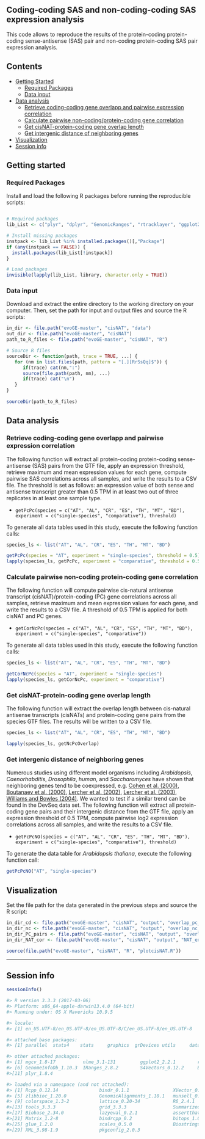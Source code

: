 ## Coding-coding SAS and non-coding-coding SAS expression analysis

This code allows to reproduce the results of the protein-coding protein-coding sense-antisense (SAS) pair and non-coding protein-coding SAS pair expression analysis. 


## Contents

* [Getting Started](#getting-started)
  * [Required Packages](#required-packages)
  * [Data input](#data-input)
* [Data analysis](#data-analysis)
  * [Retrieve coding-coding gene overlapp and pairwise expression correlation](#retrieve-coding-coding-gene-overlapp-and-pairwise-expression-correlation)
  * [Calculate pairwise non-coding/protein-coding gene correlation](#calculate-pairwise-non-coding-protein-coding-gene-correlation)
  * [Get cisNAT-protein-coding gene overlap length](#get-cisNAT-protein-coding-gene-overlap-length)
  * [Get intergenic distance of neighboring genes](#get-intergenic-distance-of-neighboring-genes)
* [Visualization](#visualization)
* [Session info](#session-info)


## Getting started


### Required Packages
Install and load the following R packages before running the reproducible scripts:

```R

# Required packages
lib_List <- c("plyr", "dplyr", "GenomicRanges", "rtracklayer", "ggplot2", "scales", "mgcv", "data.table")

# Install missing packages
instpack <- lib_List %in% installed.packages()[,"Package"]
if (any(instpack == FALSE)) {
  install.packages(lib_List[!instpack])
}

# Load packages
invisible(lapply(lib_List, library, character.only = TRUE))

```
  
### Data input
Download and extract the entire directory to the working directory on your computer. Then, set the path for input and output files and source the R scripts: 

```R
in_dir <- file.path("evoGE-master", "cisNAT", "data")
out_dir <- file.path("evoGE-master", "cisNAT")
path_to_R_files <- file.path("evoGE-master", "cisNAT", "R")

# Source R files
sourceDir <- function(path, trace = TRUE, ...) {
   for (nm in list.files(path, pattern = "[.][RrSsQq]$")) {
      if(trace) cat(nm,":")
      source(file.path(path, nm), ...)
      if(trace) cat("\n")
   }
}
 
sourceDir(path_to_R_files)

```

## Data analysis

### Retrieve coding-coding gene overlapp and pairwise expression correlation

The following function will extract all protein-coding protein-coding sense-antisense (SAS) pairs from the GTF file, apply an expression threshold, retrieve maximum and mean expression values for each gene, compute pairwise SAS correlations across all samples, and write the results to a CSV file. The threshold is set as follows: an expression value of both sense and antisense transcript greater than 0.5 TPM in at least two out of three replicates in at least one sample type. 

* `getPcPc(species = c("AT", "AL", "CR", "ES", "TH", "MT", "BD"), experiment = c("single-species", "comparative"), threshold)`

To generate all data tables used in this study, execute the following function calls: 

```R
species_ls <- list("AT", "AL", "CR", "ES", "TH", "MT", "BD")

getPcPc(species = "AT", experiment = "single-species", threshold = 0.5)
lapply(species_ls, getPcPc, experiment = "comparative", threshold = 0.5)

```

### Calculate pairwise non-coding protein-coding gene correlation

The following function will compute pairwise cis-natural antisense transcript (cisNAT)/protein-coding (PC) gene correlations across all samples, retrieve maximum and mean expression values for each gene, and write the results to a CSV file. A threshold of 0.5 TPM is applied for both cisNAT and PC genes. 

* `getCorNcPc(species = c("AT", "AL", "CR", "ES", "TH", "MT", "BD"), experiment = c("single-species", "comparative"))`

To generate all data tables used in this study, execute the following function calls: 

```R
species_ls <- list("AT", "AL", "CR", "ES", "TH", "MT", "BD")

getCorNcPc(species = "AT", experiment = "single-species")
lapply(species_ls, getCorNcPc, experiment = "comparative")

```

### Get cisNAT-protein-coding gene overlap length

The following function will extract the overlap length between cis-natural antisense transcripts (cisNATs) and protein-coding gene pairs from the species GTF files. The results will be written to a CSV file. 

```R
species_ls <- list("AT", "AL", "CR", "ES", "TH", "MT", "BD")

lapply(species_ls, getNcPcOverlap)

```

### Get intergenic distance of neighboring genes

Numerous studies using different model organisms including _Arabidopsis_, _Caenorhabditis_, _Drosophila_, _human_, and _Saccharomyces_ have shown that neighboring genes tend to be coexpressed, e.g. [Cohen  et al. (2000)](https://www.ncbi.nlm.nih.gov/pubmed/11017073), [Boutanaev et al. (2000)](https://www.ncbi.nlm.nih.gov/pubmed/12478293), [Lercher et al. (2002)](https://www.ncbi.nlm.nih.gov/pubmed/11992122), [Lercher et al. (2003)](https://www.ncbi.nlm.nih.gov/pubmed/12566401), [Williams and Bowles (2004)](https://www.ncbi.nlm.nih.gov/pubmed/15173112). We wanted to test if a similar trend can be found in the DevSeq data set. The following function will extract all protein-coding gene pairs and their intergenic distance from the GTF file, apply an expression threshold of 0.5 TPM, compute pairwise log2 expression correlations across all samples, and write the results to a CSV file.

* `getPcPcNO(species = c("AT", "AL", "CR", "ES", "TH", "MT", "BD"), experiment = c("single-species", "comparative"), threshold)`

To generate the data table for _Arabidopsis thaliana_, execute the following function call: 

```R
getPcPcNO("AT", "single-species")

```

## Visualization

Set the file path for the data generated in the previous steps and source the R script:

```R
in_dir_cd <- file.path("evoGE-master", "cisNAT", "output", "overlap_pc_genes")
in_dir_nc <- file.path("evoGE-master", "cisNAT", "output", "overlap_nc_genes")
in_dir_PC_pairs <- file.path("evoGE-master", "cisNAT", "output", "overlap_nc_genes")
in_dir_NAT_cor <- file.path("evoGE-master", "cisNAT", "output", "NAT_expr_cor")

source(file.path("evoGE-master", "cisNAT", "R", "plotcisNAT.R"))

```

---
## Session info

```R
sessionInfo()
```

```R
#> R version 3.3.3 (2017-03-06)
#> Platform: x86_64-apple-darwin13.4.0 (64-bit)
#> Running under: OS X Mavericks 10.9.5

#> locale:
#> [1] en_US.UTF-8/en_US.UTF-8/en_US.UTF-8/C/en_US.UTF-8/en_US.UTF-8

#> attached base packages:
#> [1] parallel  stats4    stats     graphics  grDevices utils     datasets  methods   base    

#> other attached packages:
#> [1] mgcv_1.8-17          nlme_3.1-131         ggplot2_2.2.1        rtracklayer_1.34.2   GenomicRanges_1.26.4
#> [6] GenomeInfoDb_1.10.3  IRanges_2.8.2        S4Vectors_0.12.2     BiocGenerics_0.20.0  dplyr_0.7.4 
#>[11] plyr_1.8.4

#> loaded via a namespace (and not attached):
#> [1] Rcpp_0.12.14               bindr_0.1.1                XVector_0.14.1             magrittr_1.5              
#> [5] zlibbioc_1.20.0            GenomicAlignments_1.10.1   munsell_0.5.0              BiocParallel_1.8.2        
#> [9] colorspace_1.3-2           lattice_0.20-34            R6_2.4.1                   rlang_0.1.6               
#>[13] tools_3.3.3                grid_3.3.3                 SummarizedExperiment_1.4.0 gtable_0.3.0              
#>[17] Biobase_2.34.0             lazyeval_0.2.1             assertthat_0.2.1           tibble_1.3.4              
#>[21] Matrix_1.2-8               bindrcpp_0.2               bitops_1.0-6               RCurl_1.95-4.10           
#>[25] glue_1.2.0                 scales_0.5.0               Biostrings_2.42.1          Rsamtools_1.26.2          
#>[29] XML_3.98-1.9               pkgconfig_2.0.3  

```
